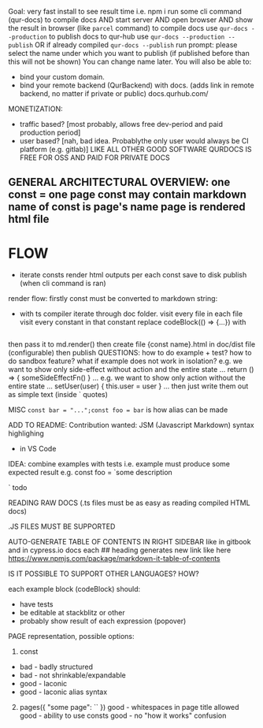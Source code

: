 Goal: very fast install to see result time
i.e. 
npm i
run some cli command (qur-docs) to compile docs 
AND start server 
AND open browser
AND show the result in browser
(like `parcel` command)
to compile docs use `qur-docs --production`
to publish docs to qur-hub use `qur-docs --production --publish` 
OR if already compiled `qur-docs --publish`
run prompt:
please select the name under which you want to publish (if published before than this will not be shown)
You can change name later. You will also be able to: 
- bind your custom domain. 
- bind your remote backend (QurBackend) with docs.  (adds link in remote backend, no matter if private or public)
docs.qurhub.com/ <cursor here>




MONETIZATION:
- traffic based? [most probably, allows free dev-period and paid production period]
- user based? [nah, bad idea. Probablythe only user would always be CI platform (e.g. gitlab)]
LIKE ALL OTHER GOOD SOFTWARE QURDOCS IS FREE FOR OSS AND PAID FOR PRIVATE DOCS






GENERAL ARCHITECTURAL OVERVIEW:
one const = one page
const may contain markdown
name of const is page's name
page is rendered html file
- 


# FLOW
- iterate consts
render html outputs per each const
save to disk
publish (when cli command is ran)



render flow:
firstly const must be converted to 
markdown string:
- with ts compiler iterate through doc folder. 
visit every file
in each file visit every constant
in that constant replace 
codeBlock(() => {...})
with 
```ts (js for js file)

```
then pass it to md.render()
then create file {const name}.html in doc/dist file (configurable)
then publish
QUESTIONS:
how to do example + test?
how to do sandbox feature?
what if example does not work in isolation?
e.g. we want to show only side-effect without action and the entire state
...
return () => {
    someSideEffectFn()
}
...
e.g. we want to show only action without the entire state
...
setUser(user) {
    this.user = user
}
...
then just write them out as simple text (inside ` quotes)





MISC
`const bar = "...";const foo = bar` is how alias can be made



ADD TO README:
Contribution wanted: 
JSM (Javascript Markdown) syntax highlighing
- in VS Code





IDEA: combine examples with tests
i.e. example must produce some expected result
e.g. 
const foo = `some description


` todo




READING RAW DOCS (.ts files must be as easy as reading compiled HTML docs)




.JS FILES MUST BE SUPPORTED





AUTO-GENERATE TABLE OF CONTENTS IN RIGHT SIDEBAR 
like in gitbook and in cypress.io docs
each ## heading generates new link
like here https://www.npmjs.com/package/markdown-it-table-of-contents






IS IT POSSIBLE TO SUPPORT OTHER LANGUAGES? HOW?




each example block (codeBlock) should:
- have tests
- be editable at stackblitz or other
- probably show result of each expression (popover)







PAGE representation, possible options: 
1. const
- bad - badly structured
- bad - not shrinkable/expandable
- good - laconic
- good - laconic alias syntax

2. pages({
    "some page": ``
})
good - whitespaces in page title allowed
good - ability to use consts
good - no "how it works" confusion